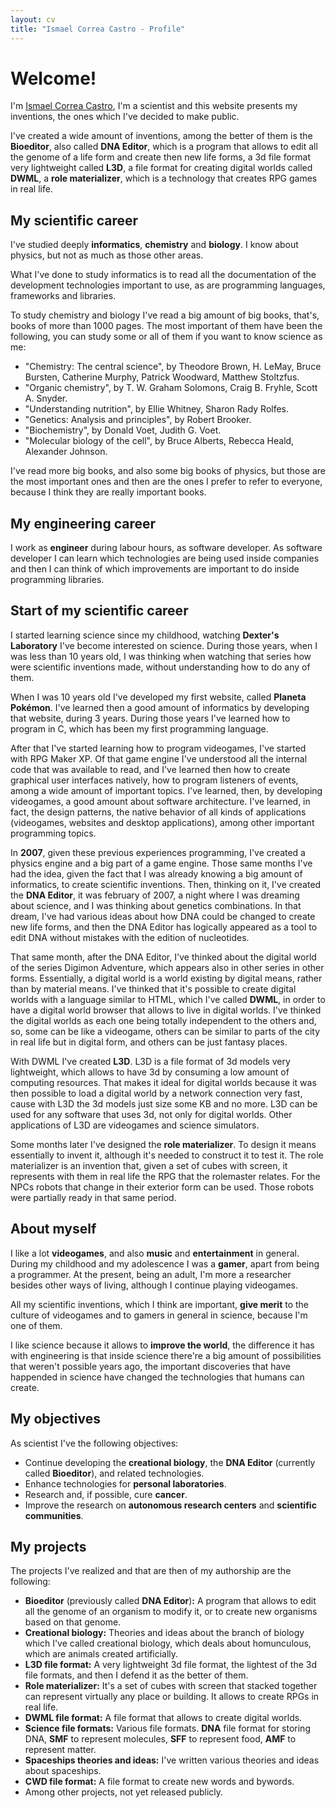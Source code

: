 ```yaml
---
layout: cv
title: "Ismael Correa Castro - Profile"
---
```


# Welcome!

I'm [Ismael Correa Castro](https://github.com/Iarfen/), I'm a scientist and this website presents my inventions, the ones which I've decided to make public.

I've created a wide amount of inventions, among the better of them is the **Bioeditor**, also called **DNA Editor**, which is a program that allows to edit all the genome of a life form and create then new life forms, a 3d file format very lightweight called **L3D**, a file format for creating digital worlds called **DWML**, a **role materializer**, which is a technology that creates RPG games in real life.

## My scientific career

I've studied deeply **informatics**, **chemistry** and **biology**. I know about physics, but not as much as those other areas.

What I've done to study informatics is to read all the documentation of the development technologies important to use, as are programming languages, frameworks and libraries.

To study chemistry and biology I've read a big amount of big books, that's, books of more than 1000 pages. The most important of them have been the following, you can study some or all of them if you want to know science as me:

- "Chemistry: The central science", by Theodore Brown, H. LeMay, Bruce Bursten, Catherine Murphy, Patrick Woodward, Matthew Stoltzfus.
- "Organic chemistry", by T. W. Graham Solomons, Craig B. Fryhle, Scott A. Snyder.
- "Understanding nutrition", by Ellie Whitney, Sharon Rady Rolfes.
- "Genetics: Analysis and principles", by Robert Brooker.
- "Biochemistry", by Donald Voet, Judith G. Voet.
- "Molecular biology of the cell", by Bruce Alberts, Rebecca Heald, Alexander Johnson.

I've read more big books, and also some big books of physics, but those are the most important ones and then are the ones I prefer to refer to everyone, because I think they are really important books.

## My engineering career

I work as **engineer** during labour hours, as software developer. As software developer I can learn which technologies are being used inside companies and then I can think of which improvements are important to do inside programming libraries.

## Start of my scientific career

I started learning science since my childhood, watching **Dexter's Laboratory** I've become interested on science. During those years, when I was less than 10 years old, I was thinking when watching that series how were scientific inventions made, without understanding how to do any of them.

When I was 10 years old I've developed my first website, called **Planeta Pokémon**. I've learned then a good amount of informatics by developing that website, during 3 years. During those years I've learned how to program in C, which has been my first programming language.

After that I've started learning how to program videogames, I've started with RPG Maker XP. Of that game engine I've understood all the internal code that was available to read, and I've learned then how to create graphical user interfaces natively, how to program listeners of events, among a wide amount of important topics. I've learned, then, by developing videogames, a good amount about software architecture. I've learned, in fact, the design patterns, the native behavior of all kinds of applications (videogames, websites and desktop applications), among other important programming topics.

In **2007**, given these previous experiences programming, I've created a physics engine and a big part of a game engine. Those same months I've had the idea, given the fact that I was already knowing a big amount of informatics, to create scientific inventions. Then, thinking on it, I've created the **DNA Editor**, it was february of 2007, a night where I was dreaming about science, and I was thinking about genetics combinations. In that dream, I've had various ideas about how DNA could be changed to create new life forms, and then the DNA Editor has logically appeared as a tool to edit DNA without mistakes with the edition of nucleotides.

That same month, after the DNA Editor, I've thinked about the digital world of the series Digimon Adventure, which appears also in other series in other forms. Essentially, a digital world is a world existing by digital means, rather than by material means. I've thinked that it's possible to create digital worlds with a language similar to HTML, which I've called **DWML**, in order to have a digital world browser that allows to live in digital worlds. I've thinked the digital worlds as each one being totally independent to the others and, so, some can be like a videogame, others can be similar to parts of the city in real life but in digital form, and others can be just fantasy places.

With DWML I've created **L3D**. L3D is a file format of 3d models very lightweight, which allows to have 3d by consuming a low amount of computing resources. That makes it ideal for digital worlds because it was then possible to load a digital world by a network connection very fast, cause with L3D the 3d models just size some KB and no more. L3D can be used for any software that uses 3d, not only for digital worlds. Other applications of L3D are videogames and science simulators.

Some months later I've designed the **role materializer**. To design it means essentially to invent it, although it's needed to construct it to test it. The role materializer is an invention that, given a set of cubes with screen, it represents with them in real life the RPG that the rolemaster relates. For the NPCs robots that change in their exterior form can be used. Those robots were partially ready in that same period.

## About myself

I like a lot **videogames**, and also **music** and **entertainment** in general. During my childhood and my adolescence I was a **gamer**, apart from being a programmer. At the present, being an adult, I'm more a researcher besides other ways of living, although I continue playing videogames.

All my scientific inventions, which I think are important, **give merit** to the culture of videogames and to gamers in general in science, because I'm one of them.

I like science because it allows to **improve the world**, the difference it has with engineering is that inside science there're a big amount of possibilities that weren't possible years ago, the important discoveries that have happended in science have changed the technologies that humans can create.

## My objectives

As scientist I've the following objectives:

- Continue developing the **creational biology**, the **DNA Editor** (currently called **Bioeditor**), and related technologies.
- Enhance technologies for **personal laboratories**.
- Research and, if possible, cure **cancer**.
- Improve the research on **autonomous research centers** and **scientific communities**.

## My projects

The projects I've realized and that are then of my authorship are the following:

- **Bioeditor** (previously called **DNA Editor**)**:** A program that allows to edit all the genome of an organism to modify it, or to create new organisms based on that genome.
- **Creational biology:** Theories and ideas about the branch of biology which I've called creational biology, which deals about homunculous, which are animals created artificially.
- **L3D file format:** A very lightweight 3d file format, the lightest of the 3d file formats, and then I defend it as the better of them.
- **Role materializer:** It's a set of cubes with screen that stacked together can represent virtually any place or building. It allows to create RPGs in real life.
- **DWML file format:** A file format that allows to create digital worlds.
- **Science file formats:** Various file formats. **DNA** file format for storing DNA, **SMF** to represent molecules, **SFF** to represent food, **AMF** to represent matter.
- **Spaceships theories and ideas:** I've written various theories and ideas about spaceships.
- **CWD file format:** A file format to create new words and bywords.
- Among other projects, not yet released publicly.

